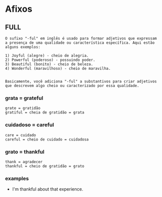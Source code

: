 # Afixos

## FULL

    O sufixo "-ful" em inglês é usado para formar adjetivos que expressam a presença de uma qualidade ou característica específica. Aqui estão alguns exemplos:

    1) Joyful (alegre) - cheio de alegria.
    2) Powerful (poderoso) - possuindo poder.
    3) Beautiful (bonito) - cheio de beleza.
    4) Wonderful (maravilhoso) - cheio de maravilha.


    Basicamente, você adiciona "-ful" a substantivos para criar adjetivos que descrevem algo cheio ou caracterizado por essa qualidade.

### grata = grateful
    grate = gratidão
    gratiful = cheia de gratidão = grata

### cuidadoso = careful
    care = cuidado
    careful = cheio de cuidado = cuidadosa

### grato = thankful
    thank = agradecer
    thankful = cheio de gratidão = grato


### examples
- I'm thankful about that experience.
